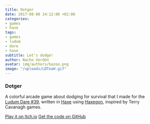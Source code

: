 ```yaml
---
title: Dotger
date: 2017-08-08 14:12:00 +02:00
categories:
- games
- haxe
tags:
- games
- ludum
- dare
- haxe
subtitle: Let's dodge!
author: Nacho Verdón
avatar: img/authors/bazoo.png
image: "/uploads/LDToaH.gif"
---
```


### Dotger

A colorful arcade game about dodging for survival that I made for the [Ludum Dare #39](https://ldjam.com/events/ludum-dare/39/dotger), written in [Haxe](https://haxe.org/) using [Haxegon](https://github.com/haxegon/haxegon), inspired by Terry Cavanagh games.

[Play it on Itch.io](https://bazoo.itch.io/dotger)
[Get the code on GitHub](https://github.com/nachoverdon/DotgerHaxegon)